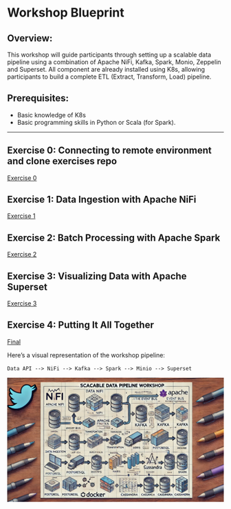 # Workshop Blueprint

## Overview:
This workshop will guide participants through setting up a scalable data pipeline using a combination of Apache NiFi, 
Kafka, Spark, Monio, Zeppelin and Superset. 
All component are already installed using K8s, allowing participants to build a complete ETL (Extract, Transform, Load) pipeline.

## Prerequisites:
- Basic knowledge of K8s
- Basic programming skills in Python or Scala (for Spark).

---

## Exercise 0: Connecting to remote environment and clone exercises repo
[Exercise 0](exercises/0-setup/workshop.md)

## Exercise 1: Data Ingestion with Apache NiFi
[Exercise 1](exercises/1-ingest/workshop.md)

## Exercise 2: Batch Processing with Apache Spark
[Exercise 2](exercises/2-processing/workshop.md)

## Exercise 3: Visualizing Data with Apache Superset
[Exercise 3](exercises/3-visualisation/workshop.md)

## Exercise 4: Putting It All Together
[Final](exercises/4-final/workshop.md)

Here’s a visual representation of the workshop pipeline:

```plaintext
Data API --> NiFi --> Kafka --> Spark --> Minio --> Superset
```

![workshop](images/workshop.webp)
